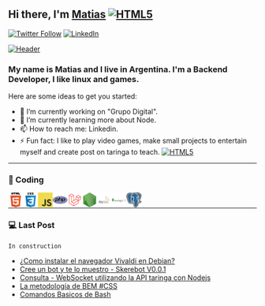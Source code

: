 ## Hi there, I'm [Matias][website] [<img alt="HTML5" width="30px" src="https://media3.giphy.com/media/hvRJCLFzcasrR4ia7z/giphy.gif?cid=790b761144ae73932b5461c0fe7398620ace42ee6750bd32&rid=giphy.gif&ct=s" />][website]

[![Twitter Follow](https://img.shields.io/twitter/follow/magamex_ma?color=%231DA1F2&label=magamex_ma&logo=twitter&logoColor=%231DA1F2&style=for-the-badge)](https://twitter.com/magamex_ma/)
[![LinkedIn](https://shields.io/badge/LinkedIn-matias%20angeluk-blue?logo=LinkedIn&logoColor=blue&style=for-the-badge)](https://www.linkedin.com/in/matiasangeluk/)

[![Header](https://thumbs.gfycat.com/EasyHardEwe-size_restricted.gif)][website]

### My name is Matias and I live in Argentina. I'm a Backend Developer, I like linux and games.

Here are some ideas to get you started:

- 🔭 I’m currently working on "Grupo Digital".
- 🌱 I’m currently learning more about Node.
- 📫 How to reach me: Linkedin.
- ⚡ Fun fact: I like to play video games, make small projects to entertain myself and create post on taringa to teach.
[<img alt="HTML5" width="30px" src="https://media2.giphy.com/media/WUlplcMpOCEmTGBtBW/giphy.gif?cid=790b76114e027982138991351b2d35b7b4c527fcd7ddb357&rid=giphy.gif&ct=s" />][website]

---

### 🚀 Coding

[<img align="left" alt="HTML5" width="30px" src="https://raw.githubusercontent.com/github/explore/80688e429a7d4ef2fca1e82350fe8e3517d3494d/topics/html/html.png" />][website]
[<img align="left" alt="HTML5" width="30px" src="https://raw.githubusercontent.com/github/explore/80688e429a7d4ef2fca1e82350fe8e3517d3494d/topics/css/css.png" />][website]
[<img align="left" alt="HTML5" width="30px" src="https://raw.githubusercontent.com/github/explore/80688e429a7d4ef2fca1e82350fe8e3517d3494d/topics/javascript/javascript.png" />][website]
[<img align="left" alt="HTML5" width="30px" src="https://raw.githubusercontent.com/github/explore/80688e429a7d4ef2fca1e82350fe8e3517d3494d/topics/php/php.png" />][website]
[<img align="left" alt="HTML5" width="30px" src="https://raw.githubusercontent.com/github/explore/80688e429a7d4ef2fca1e82350fe8e3517d3494d/topics/laravel/laravel.png" />][website]
[<img align="left" alt="HTML5" width="30px" src="https://raw.githubusercontent.com/github/explore/80688e429a7d4ef2fca1e82350fe8e3517d3494d/topics/nodejs/nodejs.png" />][website]
[<img align="left" alt="HTML5" width="30px" src="https://raw.githubusercontent.com/github/explore/80688e429a7d4ef2fca1e82350fe8e3517d3494d/topics/mysql/mysql.png" />][website]
[<img align="left" alt="HTML5" width="30px" src="https://raw.githubusercontent.com/github/explore/80688e429a7d4ef2fca1e82350fe8e3517d3494d/topics/mongodb/mongodb.png" />][website]
[<img align="left" alt="HTML5" width="30px" src="https://raw.githubusercontent.com/github/explore/80688e429a7d4ef2fca1e82350fe8e3517d3494d/topics/postgresql/postgresql.png" />][website]

<br>

---

### 💻 Last Post

`In construction`
<br>
<!-- BLOG-POST-LIST:START -->
- [¿Como instalar el navegador Vivaldi en Debian?](https://www.taringa.net/+linux/como-instalar-el-navegador-vivaldi-en-debian_4wurer)
- [Cree un bot y te lo muestro - Skerebot V0.0.1](https://www.taringa.net/+offtopic/cree-un-bot-y-te-lo-muestro-skerebot-v0-0-1_4vx0cx)
- [Consulta - WebSocket utilizando la API taringa con Nodejs](https://www.taringa.net/+offtopic/consulta-websocket-utilizando-la-api-taringa-con-nodejs_4sj92m)
- [La metodología de BEM  #CSS](https://www.taringa.net/+info/la-metodologia-de-bem-css_4sh3ck)
- [Comandos Basicos de Bash](https://www.taringa.net/+linux/comandos-basicos-de-bash_4sefh3)
<!-- BLOG-POST-LIST:END -->

[website]: https://magamex.github.io/

